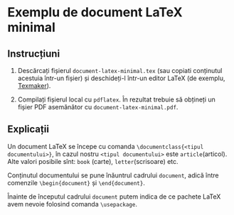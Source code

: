 Exemplu de document LaTeX minimal
=================================

Instrucțiuni
------------

1. Descărcați fișierul `document-latex-minimal.tex` (sau copiati conținutul acestuia într-un fișier) și deschideți-l într-un editor LaTeX (de exemplu, [Texmaker](https://github.com/vundicind/grafice-in-latex-cu-pgf-tikz-atelier#editoare-latex)).

2. Compilați fișierul local cu `pdflatex`. În rezultat trebuie să obțineți un fișier PDF asemănător cu `document-latex-minimal.pdf`.

Explicații
----------

Un document LaTeX se începe cu comanda `\documentclass{<tipul documentului>}`, în cazul nostru `<tipul documentului>` este `article`(articol). Alte valori posibile sînt: `book` (carte), `letter`(scrisoare) etc.

Conținutul documentului se pune înăuntrul cadrului `document`, adică între comenzile `\begin{document}` și `\end{document}`.

Înainte de începutul cadrului `document` putem indica de ce pachete LaTeX avem nevoie folosind comanda `\usepackage`.
